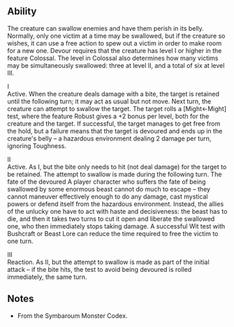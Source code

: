 ## Ability
The creature can swallow enemies and have them perish in its belly. Normally, only one victim at a time may be swallowed, but if the creature so wishes, it can use a free action to spew out a victim in order to make room for a new one. Devour requires that the creature has level I or higher in the feature Colossal. The level in Colossal also determines how many victims may be simultaneously swallowed: three at level II, and a total of six at level III.

I<br>Active. When the creature deals damage with a bite, the target is retained until the following turn; it may act as usual but not move. Next turn, the creature can attempt to swallow the target. The target rolls a \[Might←Might\] test, where the feature Robust gives a +2 bonus per level, both for the creature and the target. If successful, the target manages to get free from the hold, but a failure means that the target is devoured and ends up in the creature's belly – a hazardous environment dealing 2 damage per turn, ignoring Toughness.

II<br>Active. As I, but the bite only needs to hit (not deal damage) for the target to be retained. The attempt to swallow is made during the following turn. The fate of the devoured A player character who suffers the fate of being swallowed by some enormous beast cannot do much to escape – they cannot maneuver effectively enough to do any damage, cast mystical powers or defend itself from the hazardous environment. Instead, the allies of the unlucky one have to act with haste and decisiveness: the beast has to die, and then it takes two turns to cut it open and liberate the swallowed one, who then immediately stops taking damage. A successful Wit test with Bushcraft or Beast Lore can reduce the time required to free the victim to one turn.

III<br>Reaction. As II, but the attempt to swallow is made as part of the initial attack – if the bite hits, the test to avoid being devoured is rolled immediately, the same turn.
## Notes
* From the Symbaroum Monster Codex.